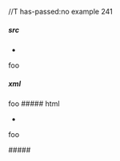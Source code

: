 //T has-passed:no
example 241
##### src
-

  foo
##### xml
<?xml version="1.0" encoding="UTF-8"?>
<!DOCTYPE document SYSTEM "CommonMark.dtd">
<document xmlns="http://commonmark.org/xml/1.0">
  <list type="bullet" tight="true">
    <item />
  </list>
  <paragraph>
    <text>foo</text>
  </paragraph>
</document>
##### html
<ul>
<li></li>
</ul>
<p>foo</p>
#####
